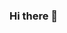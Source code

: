 ### Hi there 👋

<!--
**zhizhou57/zhizhou57** is a ✨ _special_ ✨ repository because its `README.md` (this file) appears on your GitHub profile.

Here are some ideas to get you started:

- 🔭 I’m currently studying in Wuhan university.
- 🌱 I’m currently learning LLMs and VLLMs as a intern in BAAI.
- 💬 Contact me: yes_liu@whu.edu.cn
->
